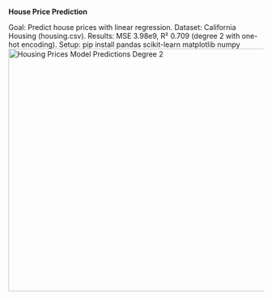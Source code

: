**House Price Prediction**

Goal: Predict house prices with linear regression.
Dataset: California Housing (housing.csv).
Results: MSE 3.98e9, R² 0.709 (degree 2 with one-hot encoding).
Setup: pip install pandas scikit-learn matplotlib numpy
<img width="640" height="480" alt="Housing Prices Model Predictions Degree 2" src="https://github.com/user-attachments/assets/ec03695b-a12e-436c-9a8b-96e16e3161cd" />
